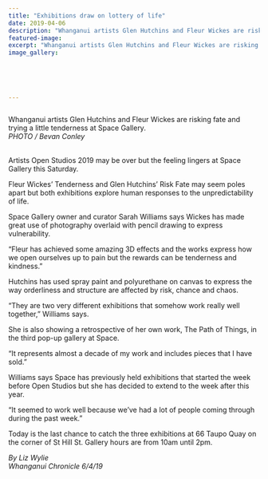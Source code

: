 ```yaml
---
title: "Exhibitions draw on lottery of life"
date: 2019-04-06
description: "Whanganui artists Glen Hutchins and Fleur Wickes are risking fate and trying a little tenderness at Space Gallery..."
featured-image: 
excerpt: "Whanganui artists Glen Hutchins and Fleur Wickes are risking fate and trying a little tenderness at Space Gallery."
image_gallery:
    
    
    
    
    
---
```


<p><img src="https://i.prcdn.co/img?regionKey=Wkys7PZhdC8ePfxIDVtnZQ%3d%3d" alt="" /></p>
<p>Whanganui artists Glen Hutchins and Fleur Wickes are risking fate and trying a little tenderness at Space Gallery.<br /><em>PHOTO / Bevan Conley</em></p>
<p><br />Artists Open Studios 2019 may be over but the feeling lingers at Space Gallery this Saturday.</p>
<p>Fleur Wickes&rsquo; Tenderness and Glen Hutchins&rsquo; Risk Fate may seem poles apart but both exhibitions explore human responses to the unpredictability of life.</p>
<p>Space Gallery owner and curator Sarah Williams says Wickes has made great use of photography overlaid with pencil drawing to express vulnerability.</p>
<p>&ldquo;Fleur has achieved some amazing 3D effects and the works express how we open ourselves up to pain but the rewards can be tenderness and kindness.&rdquo;</p>
<p>Hutchins has used spray paint and polyurethane on canvas to express the way orderliness and structure are affected by risk, chance and chaos.</p>
<p>&ldquo;They are two very different exhibitions that somehow work really well together,&rdquo; Williams says.</p>
<p>She is also showing a retrospective of her own work, The Path of Things, in the third pop-up gallery at Space.</p>
<p>&ldquo;It represents almost a decade of my work and includes pieces that I have sold.&rdquo;</p>
<p>Williams says Space has previously held exhibitions that started the week before Open Studios but she has decided to extend to the week after this year.</p>
<p>&ldquo;It seemed to work well because we&rsquo;ve had a lot of people coming through during the past week.&rdquo;</p>
<p>Today is the last chance to catch the three exhibitions at 66 Taupo Quay on the corner of St Hill St. Gallery hours are from 10am until 2pm.</p>
<p><em>By Liz Wylie</em><br /><em>Whanganui Chronicle 6/4/19</em></p>


